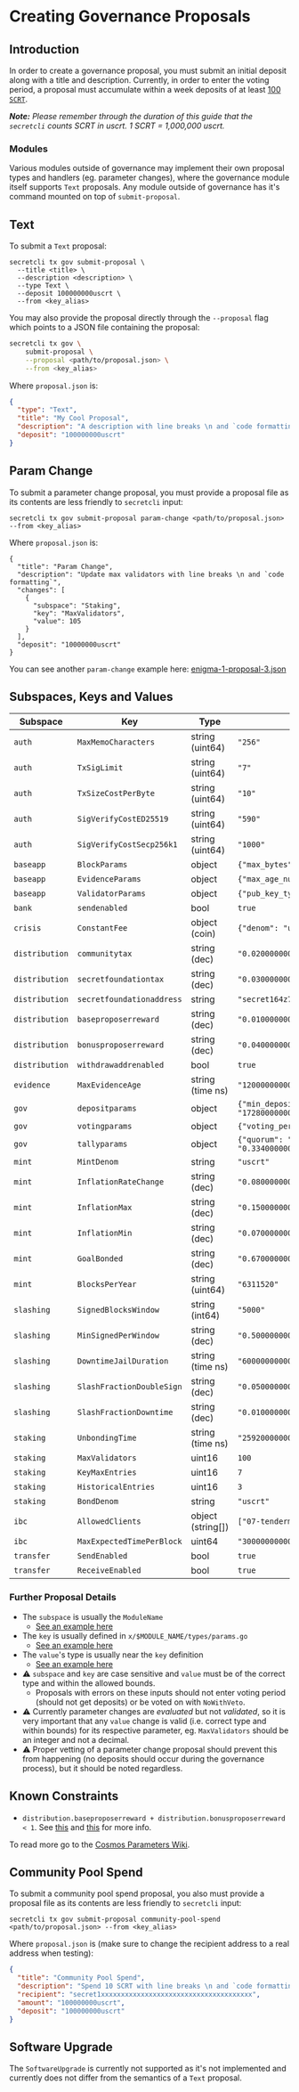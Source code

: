 # Creating Governance Proposals

## Introduction

In order to create a governance proposal, you must submit an initial deposit along with a title and description. Currently, in order to enter the voting period, a proposal must accumulate within a week deposits of at least [100 `SCRT`](https://secretnodes.com/secret/chains/secret-4/governance/proposals/32).

_**Note:** Please remember through the duration of this guide that the `secretcli` counts SCRT in uscrt. 1 SCRT = 1,000,000 uscrt._

### Modules

Various modules outside of governance may implement their own proposal types and handlers (eg. parameter changes), where the governance module itself supports `Text` proposals. Any module outside of governance has it's command mounted on top of `submit-proposal`.

## Text <a href="#text" id="text"></a>

To submit a `Text` proposal:

```
secretcli tx gov submit-proposal \
  --title <title> \
  --description <description> \
  --type Text \
  --deposit 100000000uscrt \
  --from <key_alias>
```

You may also provide the proposal directly through the `--proposal` flag which points to a JSON file containing the proposal:

```bash
secretcli tx gov \
    submit-proposal \
    --proposal <path/to/proposal.json> \
    --from <key_alias>
```

Where `proposal.json` is:

```json
{
  "type": "Text",
  "title": "My Cool Proposal",
  "description": "A description with line breaks \n and `code formatting`",
  "deposit": "100000000uscrt"
}
```

## Param Change <a href="#param-change" id="param-change"></a>

To submit a parameter change proposal, you must provide a proposal file as its contents are less friendly to `secretcli` input:

```
secretcli tx gov submit-proposal param-change <path/to/proposal.json> --from <key_alias>
```

Where `proposal.json` is:

```
{
  "title": "Param Change",
  "description": "Update max validators with line breaks \n and `code formatting`",
  "changes": [
    {
      "subspace": "Staking",
      "key": "MaxValidators",
      "value": 105
    }
  ],
  "deposit": "10000000uscrt"
}
```

You can see another `param-change` example here: [enigma-1-proposal-3.json](https://github.com/scrtlabs/SecretNetwork/blob/4561c0904c7b7659f019b96147cde13ac8db0933/enigma-1-proposal-3.json)

## **Subspaces, Keys and Values**

| Subspace       | Key                       | Type               | Example                                                                                                   |
| -------------- | ------------------------- | ------------------ | --------------------------------------------------------------------------------------------------------- |
| `auth`         | `MaxMemoCharacters`       | string (uint64)    | `"256"`                                                                                                   |
| `auth`         | `TxSigLimit`              | string (uint64)    | `"7"`                                                                                                     |
| `auth`         | `TxSizeCostPerByte`       | string (uint64)    | `"10"`                                                                                                    |
| `auth`         | `SigVerifyCostED25519`    | string (uint64)    | `"590"`                                                                                                   |
| `auth`         | `SigVerifyCostSecp256k1`  | string (uint64)    | `"1000"`                                                                                                  |
| `baseapp`      | `BlockParams`             | object             | `{"max_bytes":"10000000","max_gas":"10000000"}`                                                           |
| `baseapp`      | `EvidenceParams`          | object             | `{"max_age_num_blocks":"100000","max_age_duration":"172800000000000","max_bytes":"50000"}`                |
| `baseapp`      | `ValidatorParams`         | object             | `{"pub_key_types":["ed25519"]}`                                                                           |
| `bank`         | `sendenabled`             | bool               | `true`                                                                                                    |
| `crisis`       | `ConstantFee`             | object (coin)      | `{"denom": "uscrt", "amount": "1000"}`                                                                    |
| `distribution` | `communitytax`            | string (dec)       | `"0.020000000000000000"`                                                                                  |
| `distribution` | `secretfoundationtax`     | string (dec)       | `"0.030000000000000000"`                                                                                  |
| `distribution` | `secretfoundationaddress` | string             | `"secret164z7wwzv84h4hwn6rvjjkns6j4ht43jv8u9k0c"`                                                         |
| `distribution` | `baseproposerreward`      | string (dec)       | `"0.010000000000000000"`                                                                                  |
| `distribution` | `bonusproposerreward`     | string (dec)       | `"0.040000000000000000"`                                                                                  |
| `distribution` | `withdrawaddrenabled`     | bool               | `true`                                                                                                    |
| `evidence`     | `MaxEvidenceAge`          | string (time ns)   | `"120000000000"`                                                                                          |
| `gov`          | `depositparams`           | object             | `{"min_deposit": [{"denom": "uscrt", "amount": "10000000"}], "max_deposit_period": "172800000000000"}`    |
| `gov`          | `votingparams`            | object             | `{"voting_period": "172800000000000"}`                                                                    |
| `gov`          | `tallyparams`             | object             | `{"quorum": "0.334000000000000000", "threshold": "0.500000000000000000", "veto": "0.334000000000000000"}` |
| `mint`         | `MintDenom`               | string             | `"uscrt"`                                                                                                 |
| `mint`         | `InflationRateChange`     | string (dec)       | `"0.080000000000000000"`                                                                                  |
| `mint`         | `InflationMax`            | string (dec)       | `"0.150000000000000000"`                                                                                  |
| `mint`         | `InflationMin`            | string (dec)       | `"0.070000000000000000"`                                                                                  |
| `mint`         | `GoalBonded`              | string (dec)       | `"0.670000000000000000"`                                                                                  |
| `mint`         | `BlocksPerYear`           | string (uint64)    | `"6311520"`                                                                                               |
| `slashing`     | `SignedBlocksWindow`      | string (int64)     | `"5000"`                                                                                                  |
| `slashing`     | `MinSignedPerWindow`      | string (dec)       | `"0.500000000000000000"`                                                                                  |
| `slashing`     | `DowntimeJailDuration`    | string (time ns)   | `"600000000000"`                                                                                          |
| `slashing`     | `SlashFractionDoubleSign` | string (dec)       | `"0.050000000000000000"`                                                                                  |
| `slashing`     | `SlashFractionDowntime`   | string (dec)       | `"0.010000000000000000"`                                                                                  |
| `staking`      | `UnbondingTime`           | string (time ns)   | `"259200000000000"`                                                                                       |
| `staking`      | `MaxValidators`           | uint16             | `100`                                                                                                     |
| `staking`      | `KeyMaxEntries`           | uint16             | `7`                                                                                                       |
| `staking`      | `HistoricalEntries`       | uint16             | `3`                                                                                                       |
| `staking`      | `BondDenom`               | string             | `"uscrt"`                                                                                                 |
| `ibc`          | `AllowedClients`          | object (string\[]) | `["07-tendermint"]`                                                                                       |
| `ibc`          | `MaxExpectedTimePerBlock` | uint64             | `"30000000000"`                                                                                           |
| `transfer`     | `SendEnabled`             | bool               | `true`                                                                                                    |
| `transfer`     | `ReceiveEnabled`          | bool               | `true`                                                                                                    |

### Further Proposal Details

* The `subspace` is usually the `ModuleName`
  * [See an example here](https://github.com/cosmos/cosmos-sdk/blob/v0.38.1/x/distribution/types/keys.go#L11)
* The `key` is usually defined in `x/$MODULE_NAME/types/params.go`
  * [See an example here](https://github.com/cosmos/cosmos-sdk/blob/v0.38.1/x/distribution/types/params.go#L19-L22)
* The `value`'s type is usually near the `key` definition
  * [See an example here](https://github.com/cosmos/cosmos-sdk/blob/v0.38.1/x/distribution/types/params.go#L26-L31)
* ⚠️ `subspace` and `key` are case sensitive and `value` must be of the correct type and within the allowed bounds.&#x20;
  * Proposals with errors on these inputs should not enter voting period (should not get deposits) or be voted on with `NoWithVeto`.
* ⚠️ Currently parameter changes are _evaluated_ but not _validated_, so it is very important that any `value` change is valid (i.e. correct type and within bounds) for its respective parameter, eg. `MaxValidators` should be an integer and not a decimal.
* ⚠️ Proper vetting of a parameter change proposal should prevent this from happening (no deposits should occur during the governance process), but it should be noted regardless.

## **Known Constraints**

* `distribution.baseproposerreward + distribution.bonusproposerreward < 1`. See [this](https://github.com/scrtlabs/SecretNetwork/issues/95) and [this](https://github.com/cosmos/cosmos-sdk/issues/5808) for more info.

To read more go to the [Cosmos Parameters Wiki](https://github.com/gavinly/CosmosParametersWiki).&#x20;

## Community Pool Spend <a href="#community-pool-spend" id="community-pool-spend"></a>

To submit a community pool spend proposal, you also must provide a proposal file as its contents are less friendly to `secretcli` input:

```
secretcli tx gov submit-proposal community-pool-spend <path/to/proposal.json> --from <key_alias>
```

Where `proposal.json` is (make sure to change the recipient address to a real address when testing):

```json
{
  "title": "Community Pool Spend",
  "description": "Spend 10 SCRT with line breaks \n and `code formatting`",
  "recipient": "secret1xxxxxxxxxxxxxxxxxxxxxxxxxxxxxxxxxxxxxx",
  "amount": "100000000uscrt",
  "deposit": "100000000uscrt"
}
```

## Software Upgrade <a href="#software-upgrade" id="software-upgrade"></a>

The `SoftwareUpgrade` is currently not supported as it's not implemented and currently does not differ from the semantics of a `Text` proposal.
